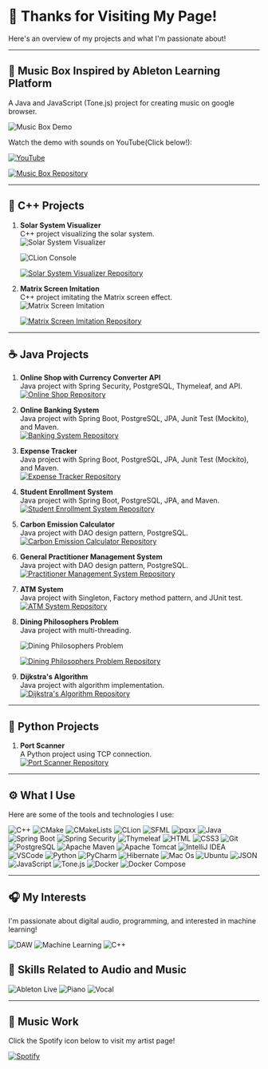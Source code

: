 # 👋 Thanks for Visiting My Page!

Here's an overview of my projects and what I'm passionate about!

---

## 🎵 **Music Box Inspired by Ableton Learning Platform**

A Java and JavaScript (Tone.js) project for creating music on google browser.

![Music Box Demo](https://github.com/user-attachments/assets/72b929a7-9bf9-493f-bdc6-9f05855fbe09) 

Watch the demo with sounds on YouTube(Click below!):

[![YouTube](https://img.shields.io/badge/YouTube-FF0000?style=for-the-badge&logo=youtube&logoColor=white)](https://www.youtube.com/watch?v=HuAGmk34Vzc)



[![Music Box Repository](https://img.shields.io/badge/-View%20Repo-red?style=for-the-badge&logo=github)](https://github.com/chizuru-nina-yamauchi/Music_Box_Create_Your_Music_GroupWork)

---

## 🚀 **C++ Projects**

1. **Solar System Visualizer**  
   C++ project visualizing the solar system.  
   ![Solar System Visualizer](https://github.com/user-attachments/assets/a9d68a02-da6e-4133-8acc-762107fdbb60)

   ![CLion Console](https://github.com/user-attachments/assets/64b1eb05-b340-4707-a2bc-1eaea8484a7c)
    
   [![Solar System Visualizer Repository](https://img.shields.io/badge/-View%20Repo-blue?style=for-the-badge&logo=github)](https://github.com/chizuru-nina-yamauchi/Solar_System_Visualizer_Animation_Application)

1. **Matrix Screen Imitation**  
   C++ project imitating the Matrix screen effect.  
   ![Matrix Screen Imitation](https://github.com/user-attachments/assets/9f4ee58a-9197-4c9b-aedb-541684455630)

    [![Matrix Screen Imitation Repository](https://img.shields.io/badge/-View%20Repo-green?style=for-the-badge&logo=github)](https://github.com/chizuru-nina-yamauchi/Matrix_Screen)
   

---

## ☕ **Java Projects**

1. **Online Shop with Currency Converter API**  
   Java project with Spring Security, PostgreSQL, Thymeleaf, and API.  
   [![Online Shop Repository](https://img.shields.io/badge/-View%20Repo-orange?style=for-the-badge)](https://github.com/chizuru-nina-yamauchi/Online_Shop_WIth_Spring_Security_And_API)

2. **Online Banking System**  
   Java project with Spring Boot, PostgreSQL, JPA, Junit Test (Mockito), and Maven.  
   [![Banking System Repository](https://img.shields.io/badge/-View%20Repo-blue?style=for-the-badge)](https://github.com/chizuru-nina-yamauchi/Online_Banking_System_SpringBoot_Postgresql)

3. **Expense Tracker**  
   Java project with Spring Boot, PostgreSQL, JPA, Junit Test (Mockito), and Maven.  
   [![Expense Tracker Repository](https://img.shields.io/badge/-View%20Repo-green?style=for-the-badge)](https://github.com/chizuru-nina-yamauchi/Expense_Tracker_Application)

4. **Student Enrollment System**  
   Java project with Spring Boot, PostgreSQL, JPA, and Maven.  
   [![Student Enrollment System Repository](https://img.shields.io/badge/-View%20Repo-purple?style=for-the-badge)](https://github.com/chizuru-nina-yamauchi/Student_Enrollment_System)

5. **Carbon Emission Calculator**  
   Java project with DAO design pattern, PostgreSQL.  
   [![Carbon Emission Calculator Repository](https://img.shields.io/badge/-View%20Repo-orange?style=for-the-badge)](https://github.com/chizuru-nina-yamauchi/Carbon-Emission-Calculator)

6. **General Practitioner Management System**  
   Java project with DAO design pattern, PostgreSQL.  
   [![Practitioner Management System Repository](https://img.shields.io/badge/-View%20Repo-pink?style=for-the-badge)](https://github.com/chizuru-nina-yamauchi/-Pt.2-General-Practitioner-Management-System)

7. **ATM System**  
   Java project with Singleton, Factory method pattern, and JUnit test.  
   [![ATM System Repository](https://img.shields.io/badge/-View%20Repo-blue?style=for-the-badge)](https://github.com/chizuru-nina-yamauchi/Automated-Teller-Machine-ATM-System)

8. **Dining Philosophers Problem**  
   Java project with multi-threading.
   
   ![Dining Philosophers Problem](https://github.com/user-attachments/assets/1adc7626-be11-4b38-ae70-d7b001ea7a08)
   
   [![Dining Philosophers Problem Repository](https://img.shields.io/badge/-View%20Repo-green?style=for-the-badge)](https://github.com/chizuru-nina-yamauchi/Dining-Philosophers-Problem-Concurrency-Problem-multi-threading)

10. **Dijkstra's Algorithm**  
    Java project with algorithm implementation.  
   [![Dijkstra's Algorithm Repository](https://img.shields.io/badge/-View%20Repo-red?style=for-the-badge)](https://github.com/chizuru-nina-yamauchi/path-finding-algorithm)

---

## 🐍 **Python Projects**

1. **Port Scanner**  
   A Python project using TCP connection.  
   [![Port Scanner Repository](https://img.shields.io/badge/-View%20Repo-blue?style=for-the-badge)](https://github.com/chizuru-nina-yamauchi/Port_Scanner_with_IP_address)

---

## ⚙️ **What I Use**

Here are some of the tools and technologies I use:

![C++](https://img.shields.io/badge/C++-00599C?style=for-the-badge&logo=c%2B%2B&logoColor=white)
![CMake](https://img.shields.io/badge/CMake-064F8C?style=for-the-badge&logo=cmake&logoColor=white)
![CMakeLists](https://img.shields.io/badge/CMakeLists.txt-064F8C?style=for-the-badge&logo=cmake&logoColor=white)
![CLion](https://img.shields.io/badge/CLion-000000?style=for-the-badge&logo=clion&logoColor=white)
![SFML](https://img.shields.io/badge/SFML-8CC445?style=for-the-badge&logo=sfml&logoColor=white)
![pqxx](https://img.shields.io/badge/pqxx-4169E1?style=for-the-badge&logo=postgresql&logoColor=white)
![Java](https://img.shields.io/badge/java-%23ED8B00.svg?style=for-the-badge&logo=openjdk&logoColor=white)
![Spring Boot](https://img.shields.io/badge/Spring_Boot-F2F4F9?style=for-the-badge&logo=spring-boot)
![Spring Security](https://img.shields.io/badge/Spring_Security-6DB33F?style=for-the-badge&logo=Spring-Security&logoColor=white)
![Thymeleaf](https://img.shields.io/badge/Thymeleaf-%23005C0F.svg?style=for-the-badge&logo=Thymeleaf&logoColor=white)
![HTML](https://img.shields.io/badge/HTML5-E34F26?style=for-the-badge&logo=html5&logoColor=white)
![CSS3](https://img.shields.io/badge/CSS3-1572B6?style=for-the-badge&logo=css3&logoColor=white)
![Git](https://img.shields.io/badge/Git-F05032?style=for-the-badge&logo=git&logoColor=white)
![PostgreSQL](https://img.shields.io/badge/PostgreSQL-316192?style=for-the-badge&logo=postgresql&logoColor=white)
![Apache Maven](https://img.shields.io/badge/apache_maven-C71A36?style=for-the-badge&logo=apachemaven&logoColor=white)
![Apache Tomcat](https://img.shields.io/badge/apache%20tomcat-%23F8DC75.svg?style=for-the-badge&logo=apache-tomcat&logoColor=black)
![IntelliJ IDEA](https://img.shields.io/badge/IntelliJ_IDEA-000000.svg?style=for-the-badge&logo=intellij-idea&logoColor=white)
![VSCode](https://img.shields.io/badge/VSCode-0078D4?style=for-the-badge&logo=visual%20studio%20code&logoColor=white)
![Python](https://img.shields.io/badge/python-3670A0?style=for-the-badge&logo=python&logoColor=ffdd54)
![PyCharm](https://img.shields.io/badge/PyCharm-000000?style=for-the-badge&logo=pycharm&logoColor=white)
![Hibernate](https://img.shields.io/badge/Hibernate-59666C?style=for-the-badge&logo=Hibernate&logoColor=white)
![Mac Os](https://img.shields.io/badge/mac%20os-000000?style=for-the-badge&logo=apple&logoColor=white)
![Ubuntu](https://img.shields.io/badge/Ubuntu-E95420?style=for-the-badge&logo=ubuntu&logoColor=white)
![JSON](https://img.shields.io/badge/json-5E5C5C?style=for-the-badge&logo=json&logoColor=white)
![JavaScript](https://img.shields.io/badge/javascript-F7DF1E?style=for-the-badge&logo=javascript&logoColor=black)
![Tone.js](https://img.shields.io/badge/tone.js-F0DB4F?style=for-the-badge&logo=tone.js&logoColor=black)
![Docker](https://img.shields.io/badge/Docker-2496ED?style=for-the-badge&logo=docker&logoColor=white)
![Docker Compose](https://img.shields.io/badge/Docker_Compose-2496ED?style=for-the-badge&logo=docker&logoColor=white)


---

## 🎧 **My Interests**

I'm passionate about digital audio, programming, and interested in machine learning!

![DAW](https://img.shields.io/badge/DAW-000000?style=for-the-badge&logo=audiomack&logoColor=white)
![Machine Learning](https://img.shields.io/badge/Machine_Learning-FF6F00?style=for-the-badge&logo=tensorflow&logoColor=white)
![C++](https://img.shields.io/badge/C++-00599C?style=for-the-badge&logo=c%2B%2B&logoColor=white)

## 🎹 **Skills Related to Audio and Music**

![Ableton Live](https://img.shields.io/badge/Ableton_Live_Suite-000000?style=for-the-badge&logo=abletonlive&logoColor=white)
![Piano](https://img.shields.io/badge/Piano-FF4500?style=for-the-badge&logo=musicbrainz&logoColor=white)
![Vocal](https://img.shields.io/badge/Vocal-DAA520?style=for-the-badge&logo=spotify&logoColor=white)

---

## 🎵 **Music Work**

Click the Spotify icon below to visit my artist page!

[![Spotify](https://img.shields.io/badge/Spotify-1DB954?style=for-the-badge&logo=spotify&logoColor=white)](https://open.spotify.com/artist/6u6f4IPkzOgD3XrmDtoNKb?si=lq6i8WtaRHSPqxZxH6p0AQ)
